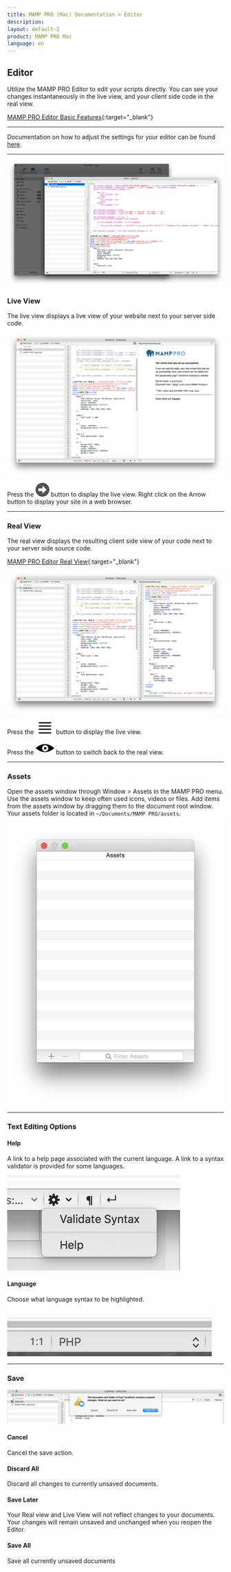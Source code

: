```yaml
---
title: MAMP PRO (Mac) Documentation > Editor
description: 
layout: default-2
product: MAMP PRO Mac
language: en
---
```


## Editor

Utilize the MAMP PRO Editor to edit your scripts directly. You can see your changes instantaneously in the live view, and your client side code in the real view.

<i class="fa fa-play-circle-o fa-lg" aria-hidden="true"></i> [MAMP PRO Editor Basic Features](https://www.youtube.com/watch?v=b9bbIWRMsHI&feature=youtu.be){:target="_blank"}

---

Documentation on how to adjust the settings for your editor can be found [here](../Settings/Editor).

---

![MAMP](Editor.jpg)



### Live View

The live view displays a live view of your website next to your server side code. 

![MAMP](liveView.png)

Press the ![MAMP](BlackArrow.png)  button to display the live view. Right click on the Arrow button to display your site in a web browser.

---

### Real View

The real view displays the resulting client side view of your code next to your server side source code.

<i class="fa fa-play-circle-o fa-lg" aria-hidden="true"></i> [MAMP PRO Editor Real View](https://www.youtube.com/watch?v=HJx7_hwpcaY&feature=youtu.be){:target="_blank"}

![MAMP](realView.png)

Press the ![MAMP](lines.png)  button to display the live view.

Press the ![MAMP](eye.png)  button to switch back to the real view.

---

### Assets

Open the assets window through Window > Assets in the MAMP PRO menu. Use the assets window to keep often used icons, videos or files. Add items from the assets window by dragging them to the document root window. Your assets folder is located in `~/Documents/MAMP PRO/assets`.


![MAMP](Assets.png)

---

### Text Editing Options

#### Help
A link to a help page associated with the current language. A link to a syntax validator is provided for some languages.

![MAMP](help.png)

#### Language
Choose what language syntax to be highlighted.

![MAMP](syntax.png)

---

### Save

![MAMP](SaveEditor.png)

#### Cancel
Cancel the save action.

#### Discard All
Discard all changes to currently unsaved documents.

#### Save Later
Your Real view and Live View will not reflect changes to your documents. Your changes will remain unsaved and unchanged when you reopen the Editor.

#### Save All
Save all currently unsaved documents


